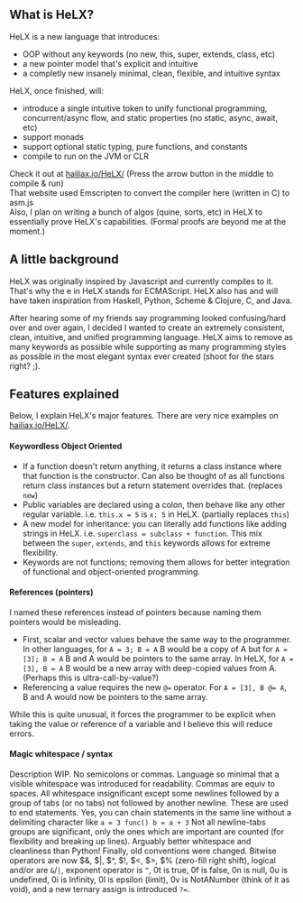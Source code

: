 ## What is HeLX?
HeLX is a new language that introduces:  
* OOP without any keywords (no new, this, super, extends, class, etc)  
* a new pointer model that's explicit and intuitive  
* a completly new insanely minimal, clean, flexible, and intuitive syntax  

HeLX, once finished, will:  
* introduce a single intuitive token to unify functional programming, concurrent/async flow, and static properties (no static, async, await, etc)  
* support monads
* support optional static typing, pure functions, and constants
* compile to run on the JVM or CLR

Check it out at [hailiax.io/HeLX/](https://hailiax.io/HeLX/) (Press the arrow button in the middle to compile & run)  
That website used Emscripten to convert the compiler here (written in C) to asm.js  
Also, I plan on writing a bunch of algos (quine, sorts, etc) in HeLX to essentially prove HeLX's capabilities. (Formal proofs are beyond me at the moment.)
  
## A little background
HeLX was originally inspired by Javascript and currently compiles to it. That's why the e in HeLX stands for ECMAScript. HeLX also has and will have taken inspiration from Haskell, Python, Scheme & Clojure, C, and Java.  
  
After hearing some of my friends say programming looked confusing/hard over and over again, I decided I wanted to create an extremely consistent, clean, intuitive, and unified programming language. HeLX aims to remove as many keywords as possible while supporting as many programming styles as possible in the most elegant syntax ever created (shoot for the stars right? ;).  
  
## Features explained  
Below, I explain HeLX's major features. There are very nice examples on [hailiax.io/HeLX/](https://hailiax.io/HeLX/).  

#### Keywordless Object Oriented
* If a function doesn't return anything, it returns a class instance where that function is the constructor. Can also be thought of as all functions return class instances but a return statement overrides that. (replaces `new`)  
* Public variables are declared using a colon, then behave like any other regular variable. i.e. `this.x = 5` is `x: 5` in HeLX. (partially replaces `this`)  
* A new model for inheritance: you can literally add functions like adding strings in HeLX. i.e. `superclass = subclass + function`. This mix between the `super`, `extends`, and `this` keywords allows for extreme flexibility.  
* Keywords are not functions; removing them allows for better integration of functional and object-oriented programming.  

#### References (pointers)  
I named these references instead of pointers because naming them pointers would be misleading.  
* First, scalar and vector values behave the same way to the programmer. In other languages, for `A = 3; B = A` B would be a copy of A but for `A = [3]; B = A` B and A would be pointers to the same array. In HeLX, for `A = [3], B = A` B would be a new array with deep-copied values from A. (Perhaps this is ultra-call-by-value?)  
* Referencing a value requires the new `@=` operator. For `A = [3], B @= A`, B and A would now be pointers to the same array. 

While this is quite unusual, it forces the programmer to be explicit when taking the value or reference of a variable and I believe this will reduce errors.

#### Magic whitespace / syntax  
Description WIP. No semicolons or commas. Language so minimal that a visible whitespace was introduced for readability. Commas are equiv to spaces. All whitespace insignificant except some newlines followed by a group of tabs (or no tabs) not followed by another newline. These are used to end statements. Yes, you can chain statements in the same line without a delimiting character like `a = 3 func() b = a + 3` Not all newline-tabs groups are significant, only the ones which are important are counted (for flexibility and breaking up lines). Arguably better whitespace and cleanliness than Python! Finally, old conventions were changed. Bitwise operators are now $&, $|, $^, $!, $<, $>, $% (zero-fill right shift), logical and/or are `&`/`|`, exponent operator is `^`, 0t is true, 0f is false, 0n is null, 0u is undefined, 0i is Infinity, 0l is epsilon (limit), 0v is NotANumber (think of it as void), and a new ternary assign is introduced `?=`.
